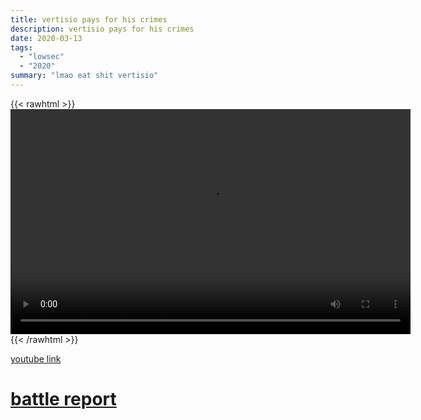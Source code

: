 ```yaml
---
title: vertisio pays for his crimes
description: vertisio pays for his crimes
date: 2020-03-13
tags:
  - "lowsec"
  - "2020"
summary: "lmao eat shit vertisio"
---
```


{{< rawhtml >}}<video width="640" height="360" controls>
<source src="https://crowdfile.net/snuffed/lmao-vert.mp4" type="video/mp4">
Your browser does not support the video tag.</video>{{< /rawhtml >}}

[youtube link](https://www.youtube.com/watch?v=HFay8D4994I)

# [battle report](https://zkillboard.com/related/30001388/202003132000/)
